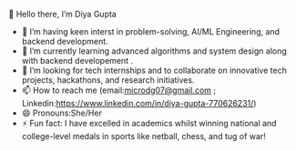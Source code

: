  👋 Hello there, I’m Diya Gupta
- 👀 I’m having keen interst in problem-solving, AI/ML Engineering, and backend development.
- 🌱 I’m currently learning advanced algorithms and system design along with backend developement .
- 💞️ I’m looking for tech internships and to collaborate on innovative tech projects, hackathons, and research initiatives. 
- 📫 How to reach me (email:microdg07@gmail.com ; Linkedin:https://www.linkedin.com/in/diya-gupta-770626231/)
- 😄 Pronouns:She/Her
- ⚡ Fun fact: I have excelled in academics whilst winning national and college-level medals in sports like netball, chess, and tug of war!

<!---
Diya-Gupta26/Diya-Gupta26 is a ✨ special ✨ repository because its `README.md` (this file) appears on your GitHub profile.
You can click the Preview link to take a look at your changes.
--->
